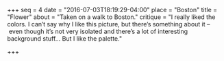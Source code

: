 +++
seq = 4
date = "2016-07-03T18:19:29-04:00"
place = "Boston"
title = "Flower"
about = "Taken on a walk to Boston."
critique = "I really liked the colors. I can’t say why I like this picture, but there’s something about it – even though it’s not very isolated and there’s a lot of interesting background stuff…	But I like the palette."

+++
